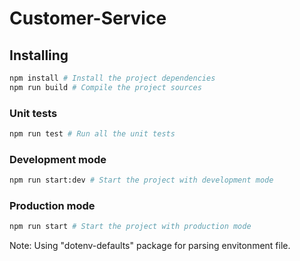 # Customer-Service

## Installing

```bash
npm install # Install the project dependencies
npm run build # Compile the project sources
```

### Unit tests

```bash
npm run test # Run all the unit tests
```

### Development mode

```bash
npm run start:dev # Start the project with development mode
```

### Production mode

```bash
npm run start # Start the project with production mode
```

Note: Using "dotenv-defaults" package for parsing envitonment file.
